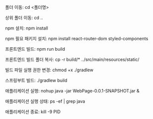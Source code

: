 폴더 이동: cd <폴더명>

상위 폴더 이동: cd ..

npm 설치: npm install

npm 필요 패키지 설치: npm install react-router-dom styled-components


프론트엔드 빌드: npm run build

프론트엔드 빌드 폴더 복사: cp -r build/* ../src/main/resources/static/

빌드 파일 실행 권한 변경: chmod +x ./gradlew

스프링부트 빌드: ./gradlew build

애플리케이션 실행: nohup java -jar WebPage-0.0.1-SNAPSHOT.jar &

애플리케이션 실행 상태: ps -ef | grep java

애플리케이션 종료: kill -9 PID
